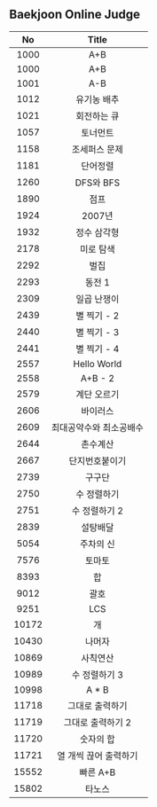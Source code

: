 ## Baekjoon Online Judge

|  No | Title |
|:---:|:---:|
|  1000  | A+B |
|  1000  | A+B | 
|  1001  | A-B |
|  1012  | 유기농 배추 |  
|  1021  | 회전하는 큐 |
|  1057  | 토너먼트 |
|  1158  | 조세퍼스 문제 |  
|  1181  | 단어정렬 |  
|  1260  | DFS와 BFS |  
|  1890  | 점프 |
|  1924  | 2007년 |  
|  1932  | 정수 삼각형 |
|  2178  | 미로 탐색 |  
|  2292  | 벌집 |  
|  2293  | 동전 1 |
|  2309  | 일곱 난쟁이 |  
|  2439  | 별 찍기 - 2 |  
|  2440  | 별 찍기 - 3 |  
|  2441  | 별 찍기 - 4 |
|  2557  | Hello World |  
|  2558  | A+B - 2 |
|  2579  | 계단 오르기 |
|  2606  | 바이러스 |
|  2609  | 최대공약수와 최소공배수 |
|  2644  | 촌수계산 |
|  2667  | 단지번호붙이기 |  
|  2739  | 구구단 |  
|  2750  | 수 정렬하기 |  
|  2751  | 수 정렬하기 2 |
|  2839  | 설탕배달 |  
|  5054  | 주차의 신 |  
|  7576  | 토마토 |  
|  8393  | 합 |  
|  9012  | 괄호 |  
|  9251  | LCS |
|  10172 | 개 |  
|  10430 | 나머자 |  
|  10869 | 사칙연산 |  
|  10989 | 수 정렬하기 3 |  
|  10998 | A * B |  
|  11718 | 그대로 출력하기 |  
|  11719 | 그대로 출력하기 2 |  
|  11720 | 숫자의 합 |  
|  11721 | 열 개씩 끊어 출력하기 |  
|  15552 | 빠른 A+B |  
|  15802 | 타노스 |  